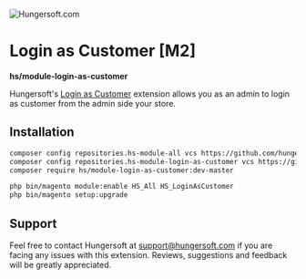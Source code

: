 ![Hungersoft.com](https://www.hungersoft.com/skin/front/custom/images/logo.png)

# Login as Customer [M2]
**hs/module-login-as-customer**

Hungersoft's [Login as Customer](https://www.hungersoft.com/p/magento2-login-as-customer) extension allows you as an admin to login as customer from the admin side your store.

## Installation

```sh
composer config repositories.hs-module-all vcs https://github.com/hungersoft/module-all.git
composer config repositories.hs-module-login-as-customer vcs https://github.com/hungersoft/magento2-login-as-customer.git
composer require hs/module-login-as-customer:dev-master

php bin/magento module:enable HS_All HS_LoginAsCustomer
php bin/magento setup:upgrade
```

## Support

Feel free to contact Hungersoft at [support@hungersoft.com](mailto:support@hungersoft.com) if you are facing any issues with this extension. Reviews, suggestions and feedback will be greatly appreciated.
